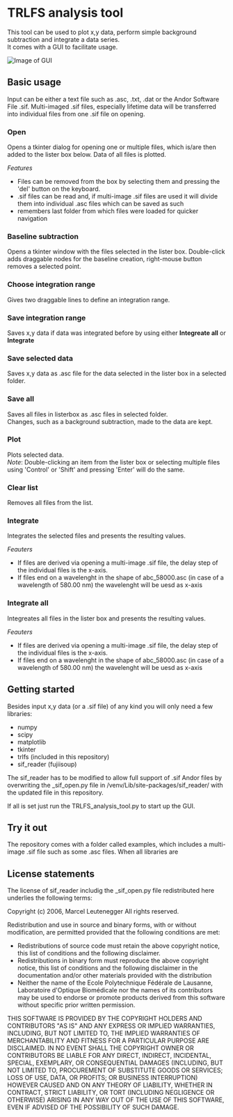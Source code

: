 # TRLFS analysis tool
This tool can be used to plot x,y data, perform simple background subtraction and integrate a data series.  
It comes with a GUI to facilitate usage.

![Image of GUI](https://github.com/ManuelEibl/images/blob/master/TRLFS_Analysis_tool.PNG)

## Basic usage
Input can be either a text file such as .asc, .txt, .dat or the Andor Software File .sif. Multi-imaged .sif files,
especially lifetime data will be transferred into individual files from one .sif file on opening.

### Open    
Opens a tkinter dialog for opening one or multiple files, which is/are then added to the lister box below.
Data of all files is plotted.

*Features*
* Files can be removed from the box by selecting them and pressing the 'del' button on the keyboard.
* .sif files can be read and, if multi-image .sif files are used it will divide them into individual .asc files which
can be saved as such
* remembers last folder from which files were loaded for quicker navigation

### Baseline subtraction    
Opens a tkinter window with the files selected in the lister box.
Double-click adds draggable nodes for the baseline creation, right-mouse button removes a selected point.

### Choose integration range    
Gives two draggable lines to define an integration range.

### Save integration range
Saves x,y data if data was integrated before by using either **Integreate all** or **Integrate**

### Save selected data
Saves x,y data as .asc file for the data selected in the lister box in a selected folder.

### Save all
Saves all files in listerbox as .asc files in selected folder.  
Changes, such as a background subtraction, made to the data are kept.

### Plot
Plots selected data.    
*Note*: Double-clicking an item from the lister box or selecting multiple files using 'Control' or 'Shift' and pressing 
'Enter' will do the same.

### Clear list
Removes all files from the list.

### Integrate   
Integrates the selected files and presents the resulting values.

*Feauters*  
*   If files are derived via opening a multi-image .sif file, the delay step of the individual files is the x-axis.
*   If files end on a wavelenght in the shape of abc_58000.asc (in case of a wavelength of 580.00 nm) the wavelenght
will be uesd as x-axis

### Integrate all
Integreates all files in the lister box and presents the resulting values.

*Feauters*  
*   If files are derived via opening a multi-image .sif file, the delay step of the individual files is the x-axis.
*   If files end on a wavelenght in the shape of abc_58000.asc (in case of a wavelength of 580.00 nm) the wavelenght
will be uesd as x-axis

## Getting started
Besides input x,y data (or a .sif file) of any kind you will only need a few libraries:
* numpy
* scipy
* matplotlib
* tkinter
* trlfs (included in this repository)
* sif_reader (fujiisoup)

The sif_reader has to be modified to allow full support of .sif Andor files by overwriting the _sif_open.py file in
/venv/Lib/site-packages/sif_reader/ with the updated file in this repository.

If all is set just run the TRLFS_analysis_tool.py to start up the GUI.

## Try it out
The repository comes with a folder called examples, which includes a multi-image .sif file such as some .asc files.
When all libraries are 

## License statements
The license of sif_reader includig the _sif_open.py file redistributed here underlies the following terms:

Copyright (c) 2006, Marcel Leutenegger All rights reserved.

Redistribution and use in source and binary forms, with or without modification, are permitted provided that the 
following conditions are met:

* Redistributions of source code must retain the above copyright notice, this list of conditions and the following disclaimer.
* Redistributions in binary form must reproduce the above copyright notice, this list of conditions and the following disclaimer
 in the documentation and/or other materials provided with the distribution
* Neither the name of the Ecole Polytechnique Fédérale de Lausanne, Laboratoire d'Optique Biomédicale nor the names of its
 contributors may be used to endorse or promote products derived from this software without specific prior written permission.

THIS SOFTWARE IS PROVIDED BY THE COPYRIGHT HOLDERS AND CONTRIBUTORS "AS IS" AND ANY EXPRESS OR IMPLIED
WARRANTIES, INCLUDING, BUT NOT LIMITED TO, THE IMPLIED WARRANTIES OF MERCHANTABILITY AND FITNESS FOR A PARTICULAR
PURPOSE ARE DISCLAIMED. IN NO EVENT SHALL THE COPYRIGHT OWNER OR CONTRIBUTORS BE LIABLE FOR ANY DIRECT, INDIRECT,
INCIDENTAL, SPECIAL, EXEMPLARY, OR CONSEQUENTIAL DAMAGES (INCLUDING, BUT NOT LIMITED TO, PROCUREMENT OF SUBSTITUTE
GOODS OR SERVICES; LOSS OF USE, DATA, OR PROFITS; OR BUSINESS INTERRUPTION) HOWEVER CAUSED AND ON ANY THEORY OF
LIABILITY, WHETHER IN CONTRACT, STRICT LIABILITY, OR TORT (INCLUDING NEGLIGENCE OR OTHERWISE) ARISING IN ANY WAY
OUT OF THE USE OF THIS SOFTWARE, EVEN IF ADVISED OF THE POSSIBILITY OF SUCH DAMAGE.

